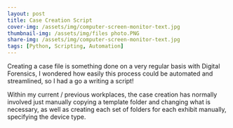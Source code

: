 ```yaml
---
layout: post
title: Case Creation Script
cover-img: /assets/img/computer-screen-monitor-text.jpg
thumbnail-img: /assets/img/files photo.PNG
share-img: /assets/img/computer-screen-monitor-text.jpg
tags: [Python, Scripting, Automation]
---
```


Creating a case file is something done on a very regular basis with Digital Forensics, I wondered how easily this process could be automated and streamlined, so I had a go a writing a script!

Within my current / previous workplaces, the case creation has normally involved just manually copying a template folder and changing what is necessary, as well as creating each set of folders for each exhibit manually, specifying the device type.
